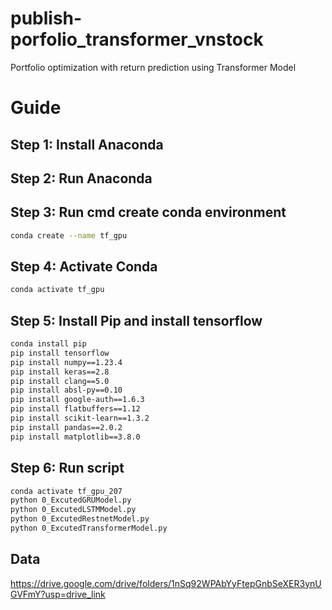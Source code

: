 # publish-porfolio_transformer_vnstock
Portfolio optimization with return prediction using Transformer Model
# Guide

## Step 1: Install Anaconda

## Step 2: Run Anaconda

## Step 3: Run cmd create conda environment
```bash
conda create --name tf_gpu
```
## Step 4: Activate Conda
```bash
conda activate tf_gpu
```
## Step 5: Install Pip and install tensorflow
```bash
conda install pip
pip install tensorflow
pip install numpy==1.23.4
pip install keras==2.8
pip install clang==5.0
pip install absl-py==0.10
pip install google-auth==1.6.3
pip install flatbuffers==1.12
pip install scikit-learn==1.3.2
pip install pandas==2.0.2
pip install matplotlib==3.8.0
```

## Step 6: Run script
```bash
conda activate tf_gpu_207
python 0_ExcutedGRUModel.py
python 0_ExcutedLSTMModel.py
python 0_ExcutedRestnetModel.py
python 0_ExcutedTransformerModel.py
```

## Data
https://drive.google.com/drive/folders/1nSq92WPAbYyFtepGnbSeXER3ynUGVFmY?usp=drive_link
